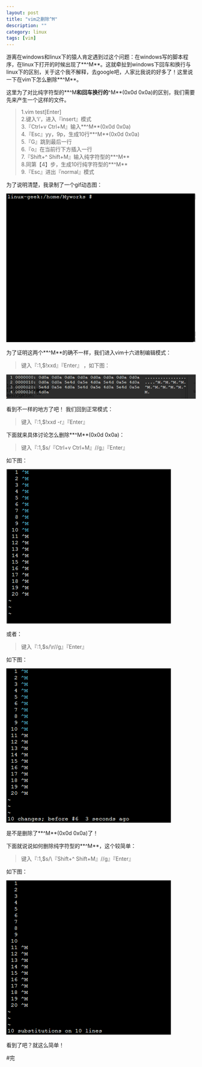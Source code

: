 ```yaml
---
layout: post
title: "vim之删除^M"
description: ""
category: linux
tags: [vim]
---
```


游离在windows和linux下的猿人肯定遇到过这个问题：在windows写的脚本程序，在linux下打开的时候出现了**^M**。这就牵扯到windows下回车和换行与linux下的区别，关于这个我不解释，去google吧，人家比我说的好多了！这里说一下在vim下怎么删除**^M**。  

这里为了对比纯字符型的**^M**和回车换行的**^M**(0x0d 0x0a)的区别，我们需要先来产生一个这样的文件。

>1.vim test[Enter]  
>2.键入‘i’，进入『insert』模式  
>3.『Ctrl+v Ctrl+M』输入**^M**(0x0d 0x0a)  
>4.『Esc』yy，9p，生成10行**^M**(0x0d 0x0a)  
>5.『G』跳到最后一行  
>6.『o』在当前行下方插入一行  
>7.『Shift+^ Shift+M』输入纯字符型的**^M**  
>8.同第【4】步，生成10行纯字符型的**^M**  
>9.『Esc』进出『normal』模式  

为了说明清楚，我录制了一个gif动态图：  

![vim-ctrl3](https://github.com/zhuqingcode/zhuqingcode.github.com/blob/master/images/vim-ctrl-m3.gif?raw=true)   

为了证明这两个**^M**的确不一样，我们进入vim十六进制编辑模式：  

>键入『:1,$!xxd』『Enter』  ，如下图：  

![vim-ctrl1](/images/vim-ctrl1.png) 

看到不一样的地方了吧！  我们回到正常模式：  

>键入『:1,$!xxd -r』『Enter』

下面就来具体讨论怎么删除**^M**(0x0d 0x0a)：  

>键入『:1,$s/『Ctrl+v Ctrl+M』//g』『Enter』  

如下图：  

![vim-ctrl-m0](https://github.com/zhuqingcode/zhuqingcode.github.com/blob/master/images/vim-ctrl-m0.gif?raw=true)  

或者：  

>键入『:1,$s/\r//g』『Enter』   

如下图：  

![vim-ctrl-m1](https://github.com/zhuqingcode/zhuqingcode.github.com/blob/master/images/vim-ctrl-m1.gif?raw=true)   

是不是删除了**^M**(0x0d 0x0a)了！  

下面就说说如何删除纯字符型的**^M**，这个较简单：  

>键入『:1,$s/\『Shift+^ Shift+M』//g』『Enter』   

如下图：  

![vim-ctrl-m2](https://github.com/zhuqingcode/zhuqingcode.github.com/blob/master/images/vim-ctrl-m2.gif?raw=true)  

看到了吧？就这么简单！  

#完 




